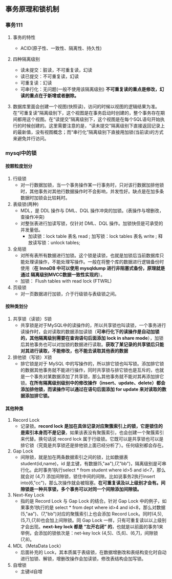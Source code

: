 ## 事务原理和锁机制

### 事务111

1. 事务的特性
	- ACID(原子性、一致性、隔离性、持久性)
2. 四种隔离级别
	- 读未提交：脏读，不可重复读，幻读
	- 读已提交：不可重复读，幻读
	- 可重复读：幻读
	- 可串行化：无问题(一般不使用该隔离级别)
	**不可重复读的重点是修改，幻读的重点在于新增或者删除。**

3. 数据库里面会创建一个视图(快照读)，访问的时候以视图的逻辑结果为准。在“可重复读”隔离级别下，这个视图是在事务启动时创建的，整个事务存在期间都用这个视图。在“读提交”隔离级别下，这个视图是在每个SQL语句开始执行的时候创建的。这里需要注意的是，“读未提交”隔离级别下直接返回记录上的最新值，没有视图概念；而“串行化”隔离级别下直接用加锁(当前读)的方式来避免并行访问。

### mysql中的锁

#### 按颗粒度划分
1. 行级锁
	- 对一行数据加锁，当一个事务操作某一行事务时，只对该行数据加排他锁时，其他事务对其他行数据操作时不会影响，并发性好。缺点是在加多条数据时加锁会比较耗时。
2. 表级锁(两种)
	- MDL，是 DDL 操作与 DML、DQL 操作冲突的加锁。(表操作与增删改，查操作冲突)
	- 对整张表进行加读写锁，仅针对 DML、DQL 操作。加锁快但是可承受的并发量低。 
		- 加读锁：lock table 表名  read ;  加写锁：lock  tables  表名  write ;  释放读写锁：unlock  tables;
3. 全局锁
	- 对所有表所有数据进行加锁。这个锁是读锁，也就是加锁后当前数据库只能处理读操作，不能处理写操作。一般在将整个库的数据进行逻辑备份时使用（**在 InnoDB 中可以使用 mysqldump 进行非阻塞式备份，原理就是通过 隔离级别MVCC数据一致性实现的**）。　　　　
	- 加锁： Flush tables with read lock (FTWRL)
4. 页级锁
	- 对一页数据进行加锁，介于行级锁与表级锁之间。
#### 按种类划分
1. 共享锁（读锁）S锁
	- 共享锁是对于MySQL中的读操作的，所以共享锁也叫读锁，一个事务进行读操作时，会对读取的数据添加读锁（**可串行化下的读操作是自动加锁的，其他隔离级别需要在查询语句后面添加 lock in share mode**），加锁后其他事务也可以对加锁的数据进行读取。**获取了某记录的共享锁后只能对其进行读取，不能修改，也不能去读取其他表的数据**
2. 排他锁（写锁）X锁
	- 排它锁是对于 MySQL 中的写操作的，所以排它锁也叫写锁。添加排它锁的数据其他事务就不能进行操作，同时共享锁与排它锁也是互斥的，也就是一个事务对某数据添加了共享锁，那么其他事务就不能对其再添加排它锁。**在所有隔离级别级别中的修改操作（insert、update、delete）都会添加排他锁，而读操作可以通过在语句后面添加 for update 来对读取的数据添加排它锁。**
#### 其他种类
1. Record Lock
	- 记录锁。**record lock 是加在具体记录对应聚簇索引上的锁，它是锁住的是索引本身而不是记录**，如果该表没有聚簇索引，也会创建一个聚簇索引来代替。换句话说 record lock 属于行级锁。它既可以是共享锁也可以是排它锁（究竟是共享锁还是排他锁上面已经分析了）。任何级别都会存在。
2. Gap Lock
	- 间隙锁，就是加在两条数据索引之间的锁，比如数据表student(id,name)，id 是主键，有数据(5,"aa"),(7,"bb")，隔离级别是可串行化。此时事务1执行select * from student where id>5 and id<7，那么就会对 (4,7) 添加间隙锁，锁住中间的间隙。比如说事务2执行insert into(6,"cc")，那么次操作就会被阻塞。**在可重复读及以上级别才会有。间隙锁是一种共享锁，多个事务可以对同一个间隙添加间隙锁。**
3. Next-Key Lock
	- 指的是 Record Lock 与 Gap Lock 的结合。针对 Gap Lock 中的例子，如果事务1执行的是 select * from dept where id>4 and id<8，那么对数据(5,"aa")、(7,"bb")对应的聚簇索引上也会添加 Record Lock。同时(4,5),(5,7),(7,8)也会加上间隙锁。同 Gap Lock 一样，只有可重复读以以上级别才会出现。**next-key lock 都是 “左开右闭” 的**，也就是以前面的事务1来举例，会添加的锁依次是：net-key lock (4,5]、(5,6]、(6,7]，间隙锁(7,8)。 
4. MDL（MetaData  Lock）
	- 后面补充的 Lock，其本质属于表级锁，在数据增删改和表结构变化时自动进行加锁、解锁，增删改操作会加读锁，修改表结构会加写锁。
5. 自增锁
	- 主键id自增